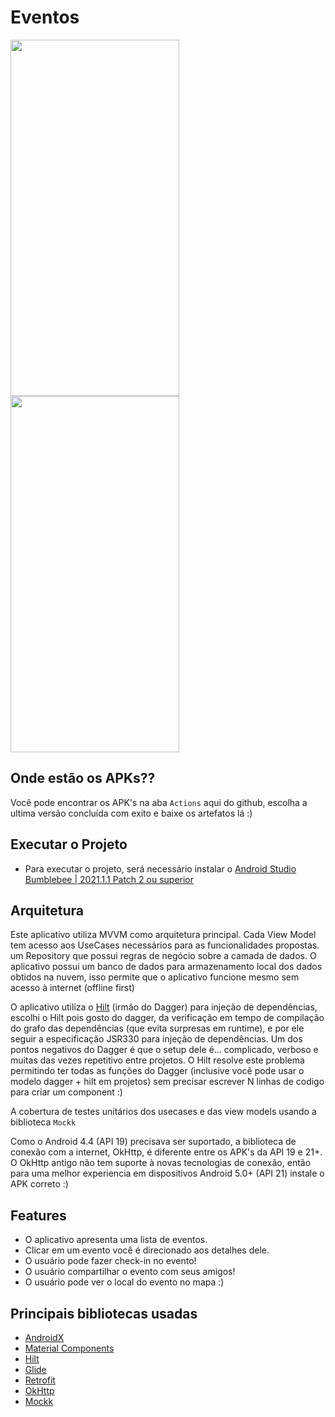 # Eventos

<img src="imgs/one.gif"  width="270" height="570"> <img src="imgs/two.gif"  width="270" height="570">

## Onde estão os APKs??
Você pode encontrar os APK's na aba `Actions` aqui do github, escolha a ultima versão concluída com exito e baixe os artefatos lá :)

## Executar o Projeto
* Para executar o projeto, será necessário instalar o [Android Studio Bumblebee | 2021.1.1 Patch 2 ou superior](https://developer.android.com/studio?authuser=1&hl=en-us)

## Arquitetura
Este aplicativo utiliza MVVM como arquitetura principal.
Cada View Model tem acesso aos UseCases necessários para as funcionalidades propostas. um Repository que possui regras de negócio sobre a camada de dados.
O aplicativo possui um banco de dados para armazenamento local dos dados obtidos na nuvem, isso permite que o aplicativo funcione mesmo sem acesso à internet (offline first)

O aplicativo utiliza o [Hilt](https://d.android.com/hilt) (irmão do Dagger) para injeção de dependências, escolhi o Hilt pois gosto do dagger, da verificação em tempo de compilação do grafo das dependências (que evita surpresas em runtime), e por ele seguir a especificação JSR330 para injeção de dependências.
Um dos pontos negativos do Dagger é que o setup dele é... complicado, verboso e muitas das vezes repetitivo entre projetos.
O Hilt resolve este problema permitindo ter todas as funções do Dagger (inclusive você pode usar o modelo dagger + hilt em projetos) sem precisar escrever N linhas de codigo para criar um component :)

A cobertura de testes unitários dos usecases e das view models usando a biblioteca `Mockk`

Como o Android 4.4 (API 19) precisava ser suportado, a biblioteca de conexão com a internet, OkHttp, é diferente entre os APK's da API 19 e 21+.
O OkHttp antigo não tem suporte à novas tecnologias de conexão, então para uma melhor experiencia em dispositivos Android 5.0+ (API 21) instale o APK correto :)

## Features
- O aplicativo apresenta uma lista de eventos.
- Clicar em um evento você é direcionado aos detalhes dele.
- O usuário pode fazer check-in no evento!
- O usuário compartilhar o evento com seus amigos!
- O usuário pode ver o local do evento no mapa :)

## Principais bibliotecas usadas
* [AndroidX](http://d.android.com/jetpack)
* [Material Components](https://github.com/material-components/material-components-android)
* [Hilt](https://d.android.com/hilt)
* [Glide](https://github.com/bumptech/glide)
* [Retrofit](https://github.com/square/retrofit)
* [OkHttp](https://square.github.io/okhttp)
* [Mockk](https://github.com/mockk/mockk)
